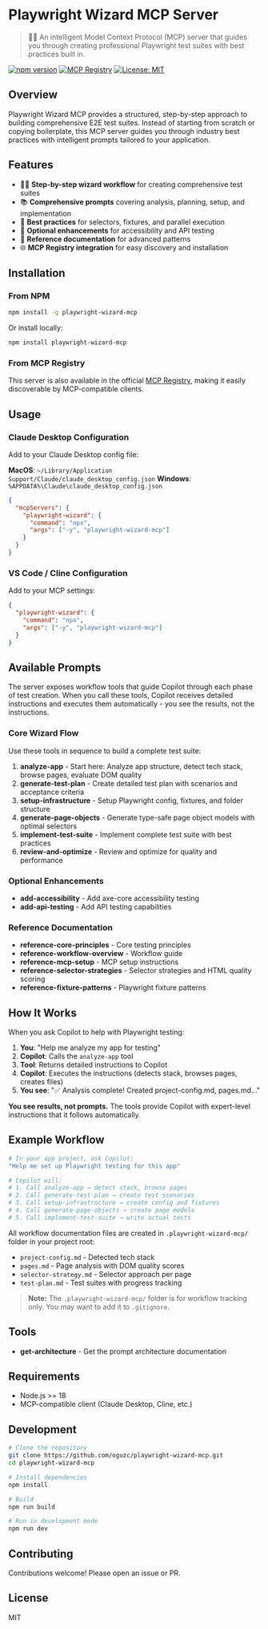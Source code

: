 # Playwright Wizard MCP Server

> 🧙‍♂️ An intelligent Model Context Protocol (MCP) server that guides you through creating professional Playwright test suites with best practices built in.

[![npm version](https://img.shields.io/npm/v/playwright-wizard-mcp.svg)](https://www.npmjs.com/package/playwright-wizard-mcp)
[![MCP Registry](https://img.shields.io/badge/MCP%20Registry-Available-blue)](https://registry.modelcontextprotocol.io/v0/servers?search=playwright-wizard-mcp)
[![License: MIT](https://img.shields.io/badge/License-MIT-yellow.svg)](https://opensource.org/licenses/MIT)

## Overview

Playwright Wizard MCP provides a structured, step-by-step approach to building comprehensive E2E test suites. Instead of starting from scratch or copying boilerplate, this MCP server guides you through industry best practices with intelligent prompts tailored to your application.

## Features

- 🧙‍♂️ **Step-by-step wizard workflow** for creating comprehensive test suites
- 📚 **Comprehensive prompts** covering analysis, planning, setup, and implementation
- 🎯 **Best practices** for selectors, fixtures, and parallel execution
- 🔧 **Optional enhancements** for accessibility and API testing
- 📖 **Reference documentation** for advanced patterns
- 🌐 **MCP Registry integration** for easy discovery and installation

## Installation

### From NPM

```bash
npm install -g playwright-wizard-mcp
```

Or install locally:

```bash
npm install playwright-wizard-mcp
```

### From MCP Registry

This server is also available in the official [MCP Registry](https://registry.modelcontextprotocol.io/v0/servers?search=playwright-wizard-mcp), making it easily discoverable by MCP-compatible clients.

## Usage

### Claude Desktop Configuration

Add to your Claude Desktop config file:

**MacOS**: `~/Library/Application Support/Claude/claude_desktop_config.json`
**Windows**: `%APPDATA%\Claude\claude_desktop_config.json`

```json
{
  "mcpServers": {
    "playwright-wizard": {
      "command": "npx",
      "args": ["-y", "playwright-wizard-mcp"]
    }
  }
}
```

### VS Code / Cline Configuration

Add to your MCP settings:

```json
{
  "playwright-wizard": {
    "command": "npx",
    "args": ["-y", "playwright-wizard-mcp"]
  }
}
```

## Available Prompts

The server exposes workflow tools that guide Copilot through each phase of test creation. When you call these tools, Copilot receives detailed instructions and executes them automatically - you see the results, not the instructions.

### Core Wizard Flow

Use these tools in sequence to build a complete test suite:

1. **analyze-app** - Start here: Analyze app structure, detect tech stack, browse pages, evaluate DOM quality
2. **generate-test-plan** - Create detailed test plan with scenarios and acceptance criteria
3. **setup-infrastructure** - Setup Playwright config, fixtures, and folder structure
4. **generate-page-objects** - Generate type-safe page object models with optimal selectors
5. **implement-test-suite** - Implement complete test suite with best practices
6. **review-and-optimize** - Review and optimize for quality and performance

### Optional Enhancements

- **add-accessibility** - Add axe-core accessibility testing
- **add-api-testing** - Add API testing capabilities

### Reference Documentation

- **reference-core-principles** - Core testing principles
- **reference-workflow-overview** - Workflow guide
- **reference-mcp-setup** - MCP setup instructions
- **reference-selector-strategies** - Selector strategies and HTML quality scoring
- **reference-fixture-patterns** - Playwright fixture patterns

## How It Works

When you ask Copilot to help with Playwright testing:

1. **You**: "Help me analyze my app for testing"
2. **Copilot**: Calls the `analyze-app` tool
3. **Tool**: Returns detailed instructions to Copilot
4. **Copilot**: Executes the instructions (detects stack, browses pages, creates files)
5. **You see**: "✅ Analysis complete! Created project-config.md, pages.md..."

**You see results, not prompts.** The tools provide Copilot with expert-level instructions that it follows automatically.

## Example Workflow

```bash
# In your app project, ask Copilot:
"Help me set up Playwright testing for this app"

# Copilot will:
# 1. Call analyze-app → detect stack, browse pages
# 2. Call generate-test-plan → create test scenarios
# 3. Call setup-infrastructure → create config and fixtures
# 4. Call generate-page-objects → create page models
# 5. Call implement-test-suite → write actual tests
```

All workflow documentation files are created in `.playwright-wizard-mcp/` folder in your project root:

- `project-config.md` - Detected tech stack
- `pages.md` - Page analysis with DOM quality scores
- `selector-strategy.md` - Selector approach per page
- `test-plan.md` - Test suites with progress tracking

> **Note:** The `.playwright-wizard-mcp/` folder is for workflow tracking only. You may want to add it to `.gitignore`.

## Tools

- **get-architecture** - Get the prompt architecture documentation

## Requirements

- Node.js >= 18
- MCP-compatible client (Claude Desktop, Cline, etc.)

## Development

```bash
# Clone the repository
git clone https://github.com/oguzc/playwright-wizard-mcp.git
cd playwright-wizard-mcp

# Install dependencies
npm install

# Build
npm run build

# Run in development mode
npm run dev
```

## Contributing

Contributions welcome! Please open an issue or PR.

## License

MIT
